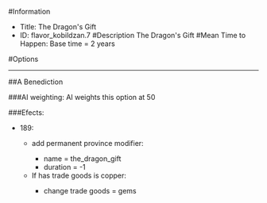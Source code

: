 #Information
 - Title: The Dragon's Gift
 - ID: flavor_kobildzan.7
#Description
The Dragon's Gift
#Mean Time to Happen:
Base time = 2 years

#Options

___
##A Benediction

###AI weighting:
AI weights this option at 50


###Efects:<ul><li>189:</li><ul><li>add permanent province modifier:</li><ul><li>name = the_dragon_gift</li><li>duration = -1</li></ul><li>If has trade goods is copper:</li><ul><li>change trade goods = gems</li></ul></ul></ul>
